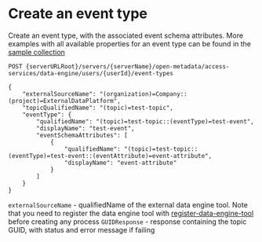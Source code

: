 <!-- SPDX-License-Identifier: CC-BY-4.0 -->
<!-- Copyright Contributors to the ODPi Egeria project. -->

# Create an event type

Create an event type, with the associated event schema attributes.
More examples with all available properties for an event type can be found in the
[sample collection](samples/collections/DataEngine-topics-lineage_examples.postman_collection.json)

```
POST {serverURLRoot}/servers/{serverName}/open-metadata/access-services/data-engine/users/{userId}/event-types

{
    "externalSourceName": "(organization)=Company::(project)=ExternalDataPlatform",
    "topicQualifiedName": "(topic)=test-topic",
    "eventType": {
        "qualifiedName": "(topic)=test-topic::(eventType)=test-event",
        "displayName": "test-event",
        "eventSchemaAttributes": [
            {
                "qualifiedName": "(topic)=test-topic::(eventType)=test-event::(eventAttribute)=event-attribute",
                "displayName": "event-attribute"
            }
        ]
    }
}
```

`externalSourceName` - qualifiedName of the external data engine tool.
 Note that you need to register the data engine tool with [register-data-engine-tool](register-data-engine-tool.md) 
 before creating any process
`GUIDResponse` - response containing the topic GUID, with status and error message if failing  







